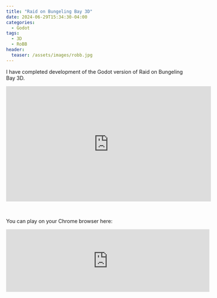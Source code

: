 ```yaml
---
title: "Raid on Bungeling Bay 3D"
date: 2024-06-29T15:34:30-04:00
categories:
  - Godot
tags:
  - 3D
  - RoBB
header:
  teaser: /assets/images/robb.jpg
---
```

I have completed development of the Godot version of Raid on Bungeling Bay 3D. 

<iframe width="560" height="315" src="https://www.youtube.com/embed/ELhf7L6lNxo?si=IuO-6IJ4Xgbs1gpg" title="YouTube video player" frameborder="0" allow="accelerometer; autoplay; clipboard-write; encrypted-media; gyroscope; picture-in-picture; web-share" referrerpolicy="strict-origin-when-cross-origin" allowfullscreen></iframe>

&nbsp;

You can play on your Chrome browser here: 

<iframe frameborder="0" src="https://itch.io/embed/1653468?border_width=3" width="556" height="171"><a href="https://antzgames.itch.io/raid3d">Raid on Bungeling Bay 3D by Antz</a></iframe>


